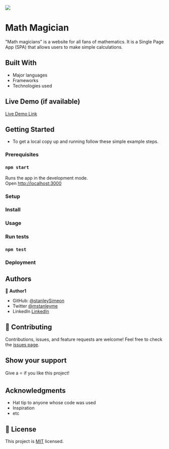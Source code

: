 ![](https://img.shields.io/badge/Microverse-blueviolet)

# Math Magician

"Math magicians" is a website for all fans of mathematics. It is a Single Page App (SPA) that allows users to make simple calculations.


## Built With

- Major languages
- Frameworks
- Technologies used

## Live Demo (if available)

[Live Demo Link](https://livedemo.com)


## Getting Started

- To get a local copy up and running follow these simple example steps.

### Prerequisites

### `npm start`

Runs the app in the development mode.\
Open [http://localhost:3000](http://localhost:3000)

### Setup

### Install

### Usage

### Run tests
### `npm test`

### Deployment



## Authors

👤 **Author1**

- GitHub: [@stanleySimeon](https://github.com/stanleySimeon)
- Twitter [@mstanleyme](https://twitter.com/mstanleyme)
- LinkedIn [LinkedIn](https://www.linkedin.com/in/stanley-simeon-881091224/)

## 🤝 Contributing

Contributions, issues, and feature requests are welcome!
Feel free to check the [issues page](https://github.com/stanleySimeon/math-magician/issues).

## Show your support

Give a ⭐️ if you like this project!

## Acknowledgments

- Hat tip to anyone whose code was used
- Inspiration
- etc

## 📝 License

This project is [MIT](./MIT.md) licensed.
